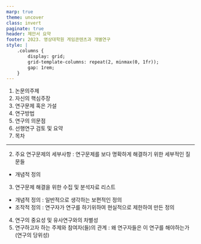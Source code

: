 ```yaml
---
marp: true
theme: uncover
class: invert
paginate: true
header: 제안서 요약
footer: 2023. 영상대학원 게임콘텐츠과 개별연구
style: |
    .columns {
        display: grid;
        grid-template-columns: repeat(2, minmax(0, 1fr));
        gap: 1rem;
    }
---
```


1. 논문의주제
2. 자신의 핵심주장
3. 연구문제 혹은 가설
4. 연구방법
5. 연구의 의문점
6. 선행연구 검토 및 요약
7. 목차

---

2. 주요 연구문제의 세부사항 : 연구문제를 보다 명확하게 해결하기 위한 세부적인 질문들
 - 개념적 정의
3. 연구문제 해결을 위한 수집 및 분석자료 리스트
 - 개념적 정의 : 일반적으로 생각하는 보편적인 정의
 - 조작적 정의 : 연구자가 연구를 하기위하여 현실적으로 제한하여 만든 정의
4. 연구의 중요성 및 유사연구와의 차별성
5. 연구하고자 하는 주제와 참여자(들)의 관계 : 왜 연구자들은 이 연구를 해야하는가 (연구의 당위성)